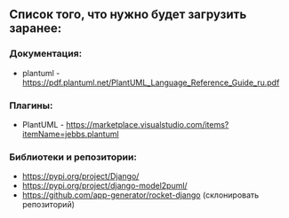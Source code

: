 ## Список того, что нужно будет загрузить заранее:


### Документация:

* plantuml - https://pdf.plantuml.net/PlantUML_Language_Reference_Guide_ru.pdf


### Плагины:

* PlantUML - https://marketplace.visualstudio.com/items?itemName=jebbs.plantuml


### Библиотеки и репозитории:

* https://pypi.org/project/Django/
* https://pypi.org/project/django-model2puml/
* https://github.com/app-generator/rocket-django (склонировать репозиторий)
